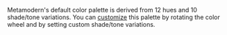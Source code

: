 Metamodern's default color palette is derived from 12 hues and 10 shade/tone variations. You can [customize](#customize) this palette by rotating the color wheel and by setting custom shade/tone variations.
